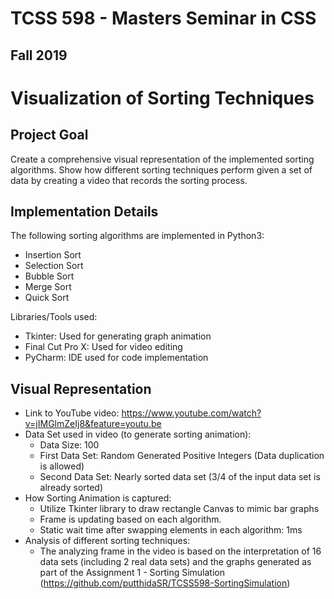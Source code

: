 # TCSS 598 - Masters Seminar in CSS
## Fall 2019

# Visualization of Sorting Techniques
## Project Goal
Create a comprehensive visual representation of the implemented sorting algorithms. Show how different sorting techniques perform given a set of data by creating a video that records the sorting process.

## Implementation Details
The following sorting algorithms are implemented in Python3:
- Insertion Sort
- Selection Sort
- Bubble Sort
- Merge Sort
- Quick Sort

Libraries/Tools used:
- Tkinter: Used for generating graph animation
- Final Cut Pro X: Used for video editing
- PyCharm: IDE used for code implementation

## Visual Representation
- Link to YouTube video: https://www.youtube.com/watch?v=jIMGlmZeIj8&feature=youtu.be
- Data Set used in video (to generate sorting animation):
    - Data Size: 100
    - First Data Set: Random Generated Positive Integers (Data duplication is allowed)
    - Second Data Set: Nearly sorted data set (3/4 of the input data set is already sorted)
- How Sorting Animation is captured:
    - Utilize Tkinter library to draw rectangle Canvas to mimic bar graphs
    - Frame is updating based on each algorithm.
    - Static wait time after swapping elements in each algorithm: 1ms
- Analysis of different sorting techniques:
    - The analyzing frame in the video is based on the interpretation of 16 data sets (including 2 real data sets) and the graphs generated as part of the Assignment 1 - Sorting Simulation (https://github.com/putthidaSR/TCSS598-SortingSimulation)